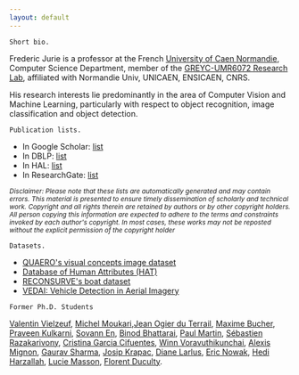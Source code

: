 ```yaml
---
layout: default
---
```


```
Short bio.
```
 
Frederic Jurie is a professor at the French [University of Caen Normandie](http://www.unicaen.fr), Computer Science Department,  member of the [GREYC-UMR6072 Research Lab](http://www.greyc.fr), affiliated with Normandie Univ, UNICAEN, ENSICAEN, CNRS.

His research interests lie predominantly in the area of Computer Vision and Machine Learning, particularly with respect to object recognition, image classification and object detection.


```
Publication lists.
```
* In Google Scholar: [list](https://scholar.google.com/citations?hl=fr&user=Gb5a92sAAAAJ&view_op=list_works&sortby=pubdate)
* In DBLP: [list](https://dblp.org/pers/hd/j/Jurie:Fr=eacute=d=eacute=ric)
* In HAL: [list](https://hal.archives-ouvertes.fr/search/index/?q=frederic+jurie&docType_s=ART+OR+COMM+OR+OUV+OR+COUV+OR+DOUV+OR+OTHER+OR+UNDEFINED+OR+REPORT+OR+THESE+OR+HDR+OR+LECTURE&sort=producedDate_tdate+desc)
* In ResearchGate: [list](https://www.researchgate.net/profile/Frederic_Jurie/research)

<sub>*Disclaimer: Please note that these lists are automatically generated and may contain errors. This material is presented to ensure timely dissemination of scholarly and technical work. Copyright and all rights therein are retained by authors or by other copyright holders. All person copying this information are expected to adhere to the terms and constraints invoked by each author's copyright. In most cases, these works may not be reposted without the explicit permission of the copyright holder*</sub> 


```
Datasets.
```
* [QUAERO's visual concepts image dataset](https://jurie.users.greyc.fr/datasets/quaero-still.html)
* [Database of Human Attributes (HAT)](https://jurie.users.greyc.fr/datasets/hat.html)		
* [RECONSURVE's boat dataset](https://jurie.users.greyc.fr/datasets/reconsurve.html)
* [VEDAI: Vehicle Detection in Aerial Imagery](https://downloads.greyc.fr/vedai/)


```
Former Ph.D. Students
```

[Valentin Vielzeuf](https://www.linkedin.com/in/valentin-vielzeuf-78500383), [Michel Moukari](https://www.linkedin.com/in/michel-moukari-79a738a6/),[Jean Ogier du Terrail](https://owkin.com/member/jean-ogier-du-terrail/), [Maxime Bucher](https://www.linkedin.com/in/maxime-bucher), [Praveen Kulkarni](https://www.linkedin.com/in/praveen-kulkarni-60b18018/), [Sovann En](https://www.linkedin.com/in/sovann-en-b47a8427), [Binod Bhattarai](https://www.linkedin.com/in/binod-bhattarai-phd-3a857a24), [Paul Martin](https://www.linkedin.com/in/luapmartin/), [Sébastien Razakarivony](https://www.linkedin.com/in/sebastien-razakarivony-93622980), [Cristina Garcia Cifuentes](http://am.is.tue.mpg.de/person/ccifuentes), [Winn Voravuthikunchai](https://www.linkedin.com/in/dr-winn-voravuthikunchai-05070163), [Alexis Mignon](https://www.linkedin.com/in/alexis-mignon-05789447), [Gaurav Sharma](https://www.linkedin.com/in/gaurav-sharma-b9b0b13/), [Josip Krapac](https://www.linkedin.com/in/josip-krapac-6906471/), [Diane Larlus](https://www.linkedin.com/in/diane-larlus-89aa685/), [Eric Nowak](https://www.linkedin.com/in/ericnowak1980/), [Hedi Harzallah](https://www.linkedin.com/in/hediharzallah/?originalSubdomain=tn), [Lucie Masson](https://www.linkedin.com/in/lucie-masson-1bb42110b/), [Florent Duculty](https://www.linkedin.com/in/florent-duculty-5b622881).
